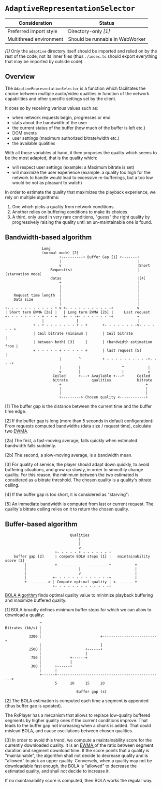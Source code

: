 # `AdaptiveRepresentationSelector`

| Consideration           | Status                          |
| ----------------------- | ------------------------------- |
| Preferred import style  | Directory-only _[1]_            |
| Multithread environment | Should be runnable in WebWorker |

_[1]_ Only the `adaptive` directory itself should be imported and relied on by the rest of
the code, not its inner files (thus `./index.ts` should export everything that may be
imported by outside code).

## Overview

The `AdaptiveRepresentationSelector` is a function which facilitates the choice between
multiple audio/video qualities in function of the network capabilities and other specific
settings set by the client.

It does so by receiving various values such as:

- when network requests begin, progresses or end
- stats about the bandwidth of the user
- the current status of the buffer (how much of the buffer is left etc.)
- DOM events
- user settings (maximum authorized bitrate/width etc.)
- the available qualities

With all those variables at hand, it then proposes the quality which seems to be the most
adapted, that is the quality which:

- will respect user settings (example: a Maximum bitrate is set)
- will maximize the user experience (example: a quality too high for the network to handle
  would lead to excessive re-bufferings, but a too low would be not as pleasant to watch)

In order to estimate the quality that maximizes the playback experience, we rely on
multiple algorithms:

1. One which picks a quality from network conditions.
2. Another relies on buffering conditions to make its choices.
3. A third, only used in very rare conditions, "guess" the right quality by progressively
   raising the quality until an un-maintainable one is found.

## Bandwidth-based algorithm

```
                 Long
                 (normal mode) [2]
                         +----------+ Buffer Gap [1] +-------+
                         |                                   |
                         v                                   |Short
                     Request(s)                              |(starvation mode)
                     datas                                   |[4]
                         +                                   |
                         |                                   |
                         |                                   |
    Request time length  |                                   |
    Data size            |                                   |
                         |                                   |
+- - - - - - - - - - - + v +- - - - - - - - - - -+           v
| Short term EWMA [2a] |   | Long term EWMA [2b] |     Last request
+- - - - - - - - + - - +   +- - -+- - - - - - - -+           +
                 |               |                           |
             + - + - - - - - - - + - +       +- - - - - - - -v- - - - - - +
             | Ceil bitrate (minimum |       | Ceil bitrate               |
             | between both) [3]     |       | (bandwidth estimation from |
             + - - - - - + - - - - - +       | last request [5]           |
                         |        ^          + - - - - - - - - - -+- - - -+
                         |        |                   ^           |
                         v        |                   |           v
                      Ceiled      +---+ Available +---+      Ceiled
                      bitrate           qualities            bitrate
                         +                                       +
                         |                                       |
                         |                                       |
                         +---------> Chosen quality <------------+
```

[1] The buffer gap is the distance between the current time and the buffer time edge.

[2] If the buffer gap is long (more than 5 seconds in default configuration): From
requests computed bandwidths (data size / request time), calculate two
[EWMA](https://en.wikipedia.org/wiki/EWMA).

[2a] The first, a fast-moving average, falls quickly when estimated bandwidth falls
suddenly.

[2b] The second, a slow-moving average, is a bandwidth mean.

[3] For quality of service, the player should adapt down quickly, to avoid buffering
situations, and grow up slowly, in order to smoothly change quality. For this reason, the
minimum between the two estimated is considered as a bitrate threshold. The chosen quality
is a quality's bitrate ceiling.

[4] If the buffer gap is too short, it is considered as "starving":

[5] An immediate bandwidth is computed from last or current request. The quality's bitrate
ceiling relies on it to return the chosen quality.

## Buffer-based algorithm

```
                              Qualities
                                  |
                                  |
                                  v
                       +- - - - - + - - - - - - +
    buffer gap [2]     | compute BOLA steps [1] |   maintainability score [3]
         |             +- - - - - - - - - - - - +           +
         |                        |                         |
         |                        v                         |
         |            +- - - - - - - - - - - - -+           |
         +----------> | Compute optimal quality | <---------+
                      +- - - - - - - - - - - - -+
```

[BOLA Algorithm](https://arxiv.org/pdf/1601.06748.pdf) finds optimal quality value to
minimize playback buffering and maximize buffered quality.

[1] BOLA broadly defines minimum buffer steps for which we can allow to download a
quality:

```
                ^
Bitrates (kb/s) |
                |
           3200 |                           +-------------------------+
                |                           |
           1500 |                    +------+
                |                    |
            750 |             +------+
                |             |
            300 |      +------+
                |      |
                +------+------------------------------------------------->
                       5      10     15     20

                                 Buffer gap (s)
```

[2] The BOLA estimation is computed each time a segment is appended (thus buffer gap is
updated).

The RxPlayer has a mecanism that allows to replace low-quality buffered segments by higher
quality ones if the current conditions improve. That leads to the buffer gap not
increasing when a chunk is added. That could mislead BOLA, and cause oscillations between
chosen qualities.

[3] In order to avoid this trend, we compute a maintainability score for the currently
downloaded quality. It is an [EWMA ](https://en.wikipedia.org/wiki/EWMA) of the ratio
between segment duration and segment download time. If the score points that a quality is
"maintainable", the algorithm shall not decide to decrease quality and is "allowed" to
pick an upper quality. Conversely, when a quality may not be downloadable fast enough, the
BOLA is "allowed" to decrease the estimated quality, and shall not decide to increase it.

If no maintanaibility score is computed, then BOLA works the regular way.
